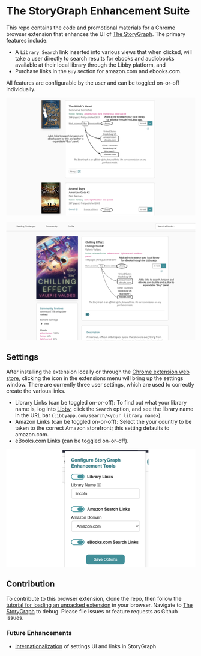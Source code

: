 # The StoryGraph Enhancement Suite

This repo contains the code and promotional materials for a Chrome browser extension that enhances the UI of [The StoryGraph](https://app.thestorygraph.com/). The primary features include:

* A `Library Search` link inserted into various views that when clicked, will take a user directly to search results for ebooks and audiobooks available at their local library through the Libby platform, and
* Purchase links in the `Buy` section for amazon.com and ebooks.com.

All features are configurable by the user and can be toggled on-or-off individually.

![Screenshot of books in list view with added library and purchase links.](/screenshots/list-view.png)

![Screenshot of book in book view with added library and purchase links.](/screenshots/book-view.png)

## Settings

After installing the extension locally or through the [Chrome extension web store](https://chrome.google.com/webstore/detail/storygraph-enhancement-to/fajbhmhackggapdpaameagbchbjfbnno), clicking the icon in the extensions menu will bring up the settings window. There are currently three user settings, which are used to correctly create the various links.

* Library Links (can be toggled on-or-off): To find out what your library name is, log into [Libby](https://libbyapp.com/), click the `Search` option, and see the library name in the URL bar (`libbyapp.com/search/<your library name>`).
* Amazon Links (can be toggled on-or-off): Select the your country to be taken to the correct Amazon storefront; this setting defaults to amazon.com.
* eBooks.com Links (can be toggled on-or-off).

![Screenshot of options panel](screenshots/options.png)

## Contribution

To contribute to this browser extension, clone the repo, then follow the [tutorial for loading an unpacked extension](https://developer.chrome.com/docs/extensions/mv3/getstarted/#manifest) in your browser. Navigate to [The StoryGraph](https://app.thestorygraph.com/) to debug. Please file issues or feature requests as Github issues.

### Future Enhancements

* [Internationalization](https://developer.chrome.com/docs/extensions/reference/i18n/#how-to-support-multiple-languages) of settings UI and links in StoryGraph
